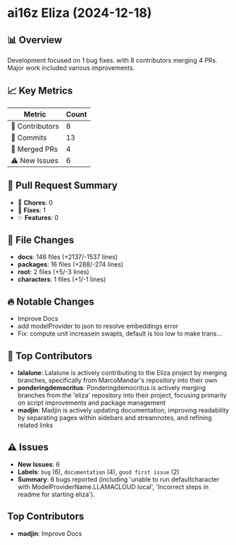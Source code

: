 # ai16z Eliza (2024-12-18)
    
## 📊 Overview
Development focused on 1 bug fixes. with 8 contributors merging 4 PRs. Major work included various improvements.

## 📈 Key Metrics
| Metric | Count |
|---------|--------|
| 👥 Contributors | 8 |
| 📝 Commits | 13 |
| 🔄 Merged PRs | 4 |
| ⚠️ New Issues | 6 |

## 🔄 Pull Request Summary
- 🧹 **Chores**: 0
- 🐛 **Fixes**: 1
- ✨ **Features**: 0

## 📁 File Changes
- **docs**: 146 files (+2137/-1537 lines)
- **packages**: 16 files (+288/-274 lines)
- **root**: 2 files (+5/-3 lines)
- **characters**: 1 files (+1/-1 lines)

## 🔥 Notable Changes
- Improve Docs
- add modelProvider to json to resolve embeddings error
- Fix: compute unit increasein swapts, default is too low to make trans…

## 👥 Top Contributors
- **lalalune**: Lalalune is actively contributing to the Eliza project by merging branches, specifically from MarcoMandar's repository into their own
- **ponderingdemocritus**: Ponderingdemocritus is actively merging branches from the 'eliza' repository into their project, focusing primarily on script improvements and package management
- **madjin**: Madjin is actively updating documentation, improving readability by separating pages within sidebars and streamnotes, and refining related links

## ⚠️ Issues
- **New Issues**: 6
- **Labels**: `bug` (6), `documentation` (4), `good first issue` (2)
- **Summary**: 6 bugs reported (including 'unable to run defaultcharacter with ModelProviderName.LLAMACLOUD local', 'Incorrect steps in readme for starting eliza').

## Top Contributors
- **madjin**: Improve Docs